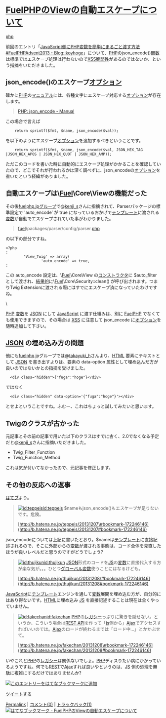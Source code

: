 [FuelPHPのViewの自動エスケープについて](/koyhoge/20131208/fuel_autofilter)
==========================================================================

[php](/koyhoge/searchdiary?word=%2A%5Bphp%5D)

前回のエントリ「[JavaScript側にPHP変数を簡単にまるごと渡す方法 \#FuelPHPAdvent2013 - Blog::koyhoge](http://d.hatena.ne.jp/koyhoge/20131206/twig_databind)」について、[PHP](http://d.hatena.ne.jp/keyword/PHP)のjson\_encode()[関数](http://d.hatena.ne.jp/keyword/%B4%D8%BF%F4)は標準ではエスケープ処理は行わないので[XSS脆弱性](http://d.hatena.ne.jp/keyword/XSS%C0%C8%BC%E5%C0%AD)があるのではないか、という指摘をいただきました。

json\_encode()のエスケープ[オプション](http://d.hatena.ne.jp/keyword/%A5%AA%A5%D7%A5%B7%A5%E7%A5%F3)
----------------------------------------------------------------------------------------------------

確かに[PHP](http://d.hatena.ne.jp/keyword/PHP)の[マニュアル](http://d.hatena.ne.jp/keyword/%A5%DE%A5%CB%A5%E5%A5%A2%A5%EB)には、各種文字にエスケープ対応する[オプション](http://d.hatena.ne.jp/keyword/%A5%AA%A5%D7%A5%B7%A5%E7%A5%F3)が存在します。

> [PHP: json\_encode - Manual](http://php.net/json_encode)

この場合で言えば

~~~~ {.syntax-highlight}
    return sprintf($fmt, $name, json_encode($val)); 
~~~~

を以下のようにエスケープ[オプション](http://d.hatena.ne.jp/keyword/%A5%AA%A5%D7%A5%B7%A5%E7%A5%F3)を追加するべきということです。

~~~~ {.syntax-highlight}
    return sprintf($fmt, $name, json_encode($val, JSON_HEX_TAG |JSON_HEX_APOS | JSON_HEX_QUOT | JSON_HEX_AMP)); 
~~~~

ただこのコードを書いた時に自動的にエスケープ処理がかかることを確認していたので、どこでそれが行われるかは深く調べずに、json\_encodeの[オプション](http://d.hatena.ne.jp/keyword/%A5%AA%A5%D7%A5%B7%A5%E7%A5%F3)を省いたという経緯がありました。

自動エスケープは\\[Fuel](http://d.hatena.ne.jp/keyword/Fuel)\\Core\\Viewの機能だった
------------------------------------------------------------------------------------

その後[fuelphp.jpグループ](https://groups.google.com/forum/#!forum/fuelphp_jp)で@[kenji\_s](http://twitter.com/kenji_s)さんに指摘されて、Parserパッケージの標準設定で 'auto\_encode’ が true になっているおかげで[テンプレート](http://d.hatena.ne.jp/keyword/%A5%C6%A5%F3%A5%D7%A5%EC%A1%BC%A5%C8)に渡される[変数](http://d.hatena.ne.jp/keyword/%CA%D1%BF%F4)が自動でエスケープされていた事がわかりました。

> [fuel](http://d.hatena.ne.jp/keyword/fuel)/packages/parser/config/parser.[php](http://d.hatena.ne.jp/keyword/php)

の以下の部分ですね。

~~~~ {.syntax-highlight}
<?php
:
        'View_Twig' => array(
                'auto_encode' => true,
:
~~~~

この auto\_encode 設定は、\\[Fuel](http://d.hatena.ne.jp/keyword/Fuel)\\Core\\View の[コンストラクタ](http://d.hatena.ne.jp/keyword/%A5%B3%A5%F3%A5%B9%A5%C8%A5%E9%A5%AF%A5%BF)に \$auto\_filter として渡され、[結果的](http://d.hatena.ne.jp/keyword/%B7%EB%B2%CC%C5%AA)に\\[Fuel](http://d.hatena.ne.jp/keyword/Fuel)\\Core\\Security::clean() が呼び出されます。つまりTwig Extensionに渡される際にはすでにエスケープ済になっていたわけですね。

\

[PHP](http://d.hatena.ne.jp/keyword/PHP) [変数](http://d.hatena.ne.jp/keyword/%CA%D1%BF%F4)を [JSON](http://d.hatena.ne.jp/keyword/JSON) にして [JavaScript](http://d.hatena.ne.jp/keyword/JavaScript) に渡す仕組みは、別に [FuelPHP](http://d.hatena.ne.jp/keyword/FuelPHP) でなくても使用できますので、その場合は [XSS](http://d.hatena.ne.jp/keyword/XSS) に注意して json\_encode に[オプション](http://d.hatena.ne.jp/keyword/%A5%AA%A5%D7%A5%B7%A5%E7%A5%F3)を随時追加して下さい。

[JSON](http://d.hatena.ne.jp/keyword/JSON) の埋め込み方の問題
-------------------------------------------------------------

他にも[fuelphp](http://d.hatena.ne.jp/keyword/fuelphp).jpグループでは@[takayuki\_h](http://twitter.com/takayuki_h)さんより、[HTML](http://d.hatena.ne.jp/keyword/HTML) 要素にテキストとして [JSON](http://d.hatena.ne.jp/keyword/JSON) を書き出すよりは、要素の data-option 属性として埋め込んだ方が良いのではないかとの指摘を受けました。

~~~~ {.syntax-highlight}
  <div class="hidden">{"fuga":"hoge"}</div>
~~~~

ではなく

~~~~ {.syntax-highlight}
  <div class="hidden" data-option='{"fuga":"hoge"}'></div>
~~~~

とせよということですね。ふむー、これはちょっと試してみたいと思います。

Twigのクラスが古かった
----------------------

元記事とその前の記事で用いた以下のクラスはすでに古く、2.0でなくなる予定だと@[kenji\_s](http://twitter.com/kenji_s)さんに指摘いただきました。

-   Twig\_Filter\_Function
-   Twig\_Function\_Method

これは気が付いてなかったので、元記事を修正します。

その他の反応への返事
--------------------

[はてブ](http://d.hatena.ne.jp/keyword/%A4%CF%A4%C6%A5%D6)より。

> [![id:teppeis](http://www.st-hatena.com/users/te/teppeis/profile_s.gif)id:teppeis](http://d.hatena.ne.jp/teppeis/) \$nameもjson\_encode()もエスケープが足りないです。危険。
>
> [http://b.hatena.ne.jp/teppeis/20131207\#bookmark-172246146](http://b.hatena.ne.jp/teppeis/20131207#bookmark-172246146)

json\_encodeについては上記に書いたとおり。\$nameは[テンプレート](http://d.hatena.ne.jp/keyword/%A5%C6%A5%F3%A5%D7%A5%EC%A1%BC%A5%C8)に直接記述されるので、そこに外部からの[変数](http://d.hatena.ne.jp/keyword/%CA%D1%BF%F4)が渡される事態は、コード全体を見直したほうが良いレベルだと思うのですがどうでしょう?

> [![id:thujikun](http://www.st-hatena.com/users/th/thujikun/profile_s.gif)id:thujikun](http://d.hatena.ne.jp/thujikun/) [JSON](http://d.hatena.ne.jp/keyword/JSON)形式のコードを[JS](http://d.hatena.ne.jp/keyword/JS)の[変数](http://d.hatena.ne.jp/keyword/%CA%D1%BF%F4)に直接代入する方が楽な気が。。。ひとつ[グローバル変数](http://d.hatena.ne.jp/keyword/%A5%B0%A5%ED%A1%BC%A5%D0%A5%EB%CA%D1%BF%F4)使うことにはなるけども。
>
> [http://b.hatena.ne.jp/thujikun/20131208\#bookmark-172246146](http://b.hatena.ne.jp/thujikun/20131208#bookmark-172246146)

[JavaScript](http://d.hatena.ne.jp/keyword/JavaScript)に[テンプレート](http://d.hatena.ne.jp/keyword/%A5%C6%A5%F3%A5%D7%A5%EC%A1%BC%A5%C8)エンジンを通して[変数](http://d.hatena.ne.jp/keyword/%CA%D1%BF%F4)展開を埋め込む方が、自分的にはあり得ないです。[HTML](http://d.hatena.ne.jp/keyword/HTML)に埋め込み [JS](http://d.hatena.ne.jp/keyword/JS) を直接記述することは現在は全くやっていません。

> [![id:fakechan](http://www.st-hatena.com/users/fa/fakechan/profile_s.gif)id:fakechan](http://d.hatena.ne.jp/fakechan/) [PHP](http://d.hatena.ne.jp/keyword/PHP)の[レガシー](http://d.hatena.ne.jp/keyword/%A5%EC%A5%AC%A5%B7%A1%BC)っぷりに驚きを隠せない。というか、こういう場合は[REST API](http://d.hatena.ne.jp/keyword/REST%20API)を作って「[js](http://d.hatena.ne.jp/keyword/js)側から」[Ajax](http://d.hatena.ne.jp/keyword/Ajax)でアクセスすればいいのでは。[Ajax](http://d.hatena.ne.jp/keyword/Ajax)のロードが終わるまでは「ロード中...」とかかぶせて。
>
> [http://b.hatena.ne.jp/fakechan/20131208\#bookmark-172246146](http://b.hatena.ne.jp/fakechan/20131208#bookmark-172246146)

いやこれと[PHP](http://d.hatena.ne.jp/keyword/PHP)の[レガシー](http://d.hatena.ne.jp/keyword/%A5%EC%A5%AC%A5%B7%A1%BC)は関係ないでしょ。[PHP](http://d.hatena.ne.jp/keyword/PHP)ディスりたい病にかかっているようですね。何でも[REST](http://d.hatena.ne.jp/keyword/REST)で[Ajax](http://d.hatena.ne.jp/keyword/Ajax)すれば良いやというのは、[JS](http://d.hatena.ne.jp/keyword/JS) 側の処理を無駄に複雑にするだけではありませんか?

[![このエントリーをはてなブックマークに追加](http://b.st-hatena.com/images/entry-button/button-only.gif)](http://b.hatena.ne.jp/entry/http://d.hatena.ne.jp/koyhoge/20131208/fuel_autofilter "このエントリーをはてなブックマークに追加")

[ツイートする](http://twitter.com/share)

[Permalink](/koyhoge/20131208/fuel_autofilter) | [コメント(0)](/koyhoge/20131208/fuel_autofilter#c) | [トラックバック(1)](/koyhoge/20131208/fuel_autofilter#tb) [![](http://b.hatena.ne.jp/entry/image/http://d.hatena.ne.jp/koyhoge/20131208/fuel_autofilter "はてなブックマーク - FuelPHPのViewの自動エスケープについて")](http://b.hatena.ne.jp/entry/http://d.hatena.ne.jp/koyhoge/20131208/fuel_autofilter)
